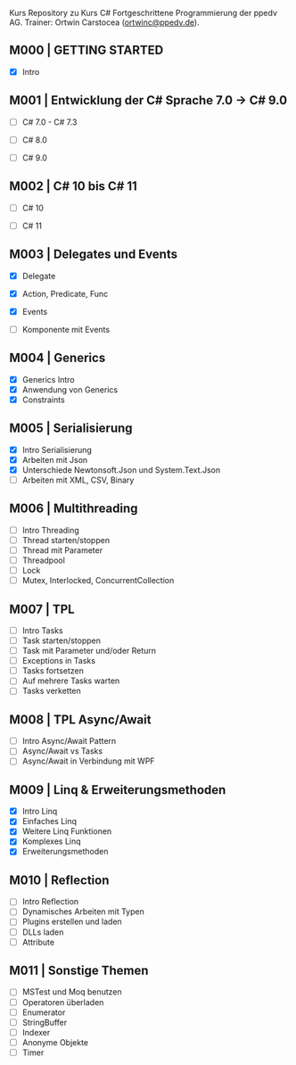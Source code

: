 Kurs Repository zu Kurs C# Fortgeschrittene Programmierung der ppedv AG. Trainer: Ortwin Carstocea (ortwinc@ppedv.de). 

## M000 | GETTING STARTED
- [x] Intro

## M001 | Entwicklung der C# Sprache 7.0 -> C# 9.0

- [ ] C# 7.0 - C# 7.3
- [ ] C# 8.0
- [ ] C# 9.0


## M002 | C# 10 bis C# 11

- [ ] C# 10
- [ ] C# 11


## M003 | Delegates und Events

- [x] Delegate
- [x] Action, Predicate, Func
- [x] Events
- [ ] Komponente mit Events


## M004 | Generics

- [x] Generics Intro
- [x] Anwendung von Generics
- [x] Constraints

## M005 | Serialisierung

- [x] Intro Serialisierung
- [x] Arbeiten mit Json
- [x] Unterschiede Newtonsoft.Json und System.Text.Json
- [ ] Arbeiten mit XML, CSV, Binary

## M006 | Multithreading

- [ ] Intro Threading
- [ ] Thread starten/stoppen
- [ ] Thread mit Parameter
- [ ] Threadpool
- [ ] Lock
- [ ] Mutex, Interlocked, ConcurrentCollection

## M007 | TPL

- [ ] Intro Tasks
- [ ] Task starten/stoppen
- [ ] Task mit Parameter und/oder Return
- [ ] Exceptions in Tasks
- [ ] Tasks fortsetzen
- [ ] Auf mehrere Tasks warten
- [ ] Tasks verketten

## M008 | TPL Async/Await

- [ ] Intro Async/Await Pattern
- [ ] Async/Await vs Tasks
- [ ] Async/Await in Verbindung mit WPF

## M009 | Linq & Erweiterungsmethoden

- [x] Intro Linq
- [x] Einfaches Linq
- [x] Weitere Linq Funktionen
- [x] Komplexes Linq
- [x] Erweiterungsmethoden

## M010 | Reflection

- [ ] Intro Reflection
- [ ] Dynamisches Arbeiten mit Typen
- [ ] Plugins erstellen und laden
- [ ] DLLs laden
- [ ] Attribute

## M011 | Sonstige Themen

- [ ] MSTest und Moq benutzen
- [ ] Operatoren überladen
- [ ] Enumerator
- [ ] StringBuffer
- [ ] Indexer
- [ ] Anonyme Objekte
- [ ] Timer